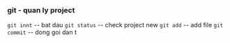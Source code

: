 ### git - quan ly project
`git innt` -- bat dau
`git status` -- check project new
`git add` -- add file
`git commit` -- dong goi dan t